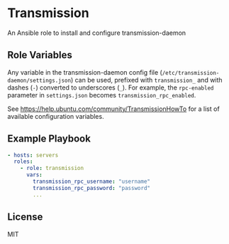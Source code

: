 Transmission
============

An Ansible role to install and configure transmission-daemon

Role Variables
--------------

Any variable in the transmission-daemon config file (`/etc/transmission-daemon/settings.json`) can be used, prefixed with `transmission_` and with dashes (`-`) converted to underscores (`_`). For example, the `rpc-enabled` parameter in `settings.json` becomes `transmission_rpc_enabled`.

See https://help.ubuntu.com/community/TransmissionHowTo for a list of available configuration variables.

Example Playbook
----------------

```yaml
- hosts: servers
  roles:
    - role: transmission
      vars:
        transmission_rpc_username: "username"
        transmission_rpc_password: "password"
        ...
```

License
-------

MIT

